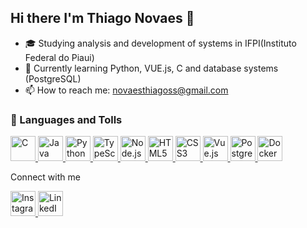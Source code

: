 ## Hi there I'm Thiago Novaes 👋

<!--
**NovaesThiago/NovaesThiago** is a ✨ _special_ ✨ repository because its `README.md` (this file) appears on your GitHub profile.

Here are some ideas to get you started:

- 🔭 I’m currently working on ...
- 🌱 I’m currently learning ...
- 👯 I’m looking to collaborate on ...
- 🤔 I’m looking for help with ...
- 💬 Ask me about ...
- 📫 How to reach me: ...
- 😄 Pronouns: ...
- ⚡ Fun fact: ...
-->
- 🎓 Studying analysis and development of systems in IFPI(Instituto Federal do Piaui)
- 🌱 Currently learning Python, VUE.js, C and database systems (PostgreSQL)
- 📫 How to reach me: novaesthiagoss@gmail.com



<!-- Linguagens de Programação -->
<h3>📌 Languages and Tolls</h3>
<p align="left">
  <a href="https://en.wikipedia.org/wiki/C_(programming_language)" target="_blank">
    <img src="https://cdn.jsdelivr.net/gh/devicons/devicon/icons/c/c-original.svg" width="40" height="40" alt="C"/>
  </a>
   <a href="https://www.java.com" target="_blank">
    <img src="https://cdn.jsdelivr.net/gh/devicons/devicon/icons/java/java-original.svg" width="40" height="40" alt="Java"/>
  </a>
  <a href="https://www.python.org" target="_blank">
    <img src="https://cdn.jsdelivr.net/gh/devicons/devicon/icons/python/python-original.svg" width="40" height="40" alt="Python"/>
  </a>
  <a href="https://www.typescriptlang.org" target="_blank">
    <img src="https://cdn.jsdelivr.net/gh/devicons/devicon/icons/typescript/typescript-original.svg" width="40" height="40" alt="TypeScript"/>
  </a>
  <a href="https://nodejs.org" target="_blank">
  <img src="https://cdn.jsdelivr.net/gh/devicons/devicon/icons/nodejs/nodejs-original.svg" width="40" height="40" alt="Node.js"/>
</a>
  <a href="https://developer.mozilla.org/pt-BR/docs/Web/HTML" target="_blank">
    <img src="https://cdn.jsdelivr.net/gh/devicons/devicon/icons/html5/html5-original.svg" width="40" height="40" alt="HTML5"/>
  </a>
  <a href="https://developer.mozilla.org/pt-BR/docs/Web/CSS" target="_blank">
    <img src="https://cdn.jsdelivr.net/gh/devicons/devicon/icons/css3/css3-original.svg" width="40" height="40" alt="CSS3"/>
  </a>
  <a href="https://vuejs.org" target="_blank">
    <img src="https://cdn.jsdelivr.net/gh/devicons/devicon/icons/vuejs/vuejs-original.svg" width="40" height="40" alt="Vue.js"/>
  </a>
  <a href="https://www.pgadmin.org/" target="_blank">
    <img src="https://cdn.jsdelivr.net/gh/devicons/devicon/icons/postgresql/postgresql-original.svg" width="40" height="40" alt="PostgreSQL / pgAdmin"/>
  </a>
  <a href="https://www.docker.com" target="_blank">
    <img src="https://cdn.jsdelivr.net/gh/devicons/devicon/icons/docker/docker-original.svg" width="40" height="40" alt="Docker"/>
  </a>
</p>

Connect with me

  <a href="https://www.instagram.com/thiago_nova3s" target="_blank">
  <img src="https://upload.wikimedia.org/wikipedia/commons/a/a5/Instagram_icon.png" width="40" height="40" alt="Instagram"/>
</a>
  <a href="https://www.linkedin.com/in/thiago-novaes-2181532a8/" target="_blank">
    <img src="https://cdn.jsdelivr.net/gh/devicons/devicon/icons/linkedin/linkedin-original.svg" width="40" height="40" alt="LinkedIn"/>
  </a>
</p>
